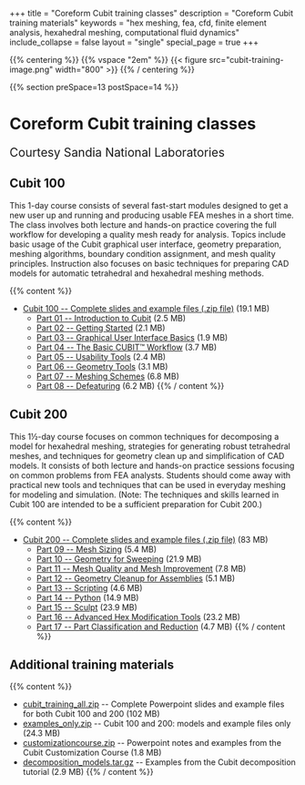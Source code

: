 +++
title = "Coreform Cubit training classes"
description = "Coreform Cubit training materials"
keywords = "hex meshing, fea, cfd, finite element analysis, hexahedral meshing, computational fluid dynamics"
include_collapse = false
layout = "single"
special_page = true 
+++

{{% centering %}}
{{% vspace "2em" %}}
{{< figure src="cubit-training-image.png" width="800"  >}}
{{% / centering %}}


{{% section preSpace=13 postSpace=14 %}}

# Coreform Cubit training classes

<p style="font-size: 1.3rem;">Courtesy Sandia National Laboratories</p>

## Cubit 100
This 1-day course consists of several fast-start modules designed to get a new user up and running and producing usable FEA meshes in a short time. The class involves both lecture and hands-on practice covering the full workflow for developing a quality mesh ready for analysis. Topics include basic usage of the Cubit graphical user interface, geometry preparation, meshing algorithms, boundary condition assignment, and mesh quality principles. Instruction also focuses on basic techniques for preparing CAD models for automatic tetrahedral and hexahedral meshing methods.

{{% content %}} 
* [Cubit 100 -- Complete slides and example files (.zip file)](/downloads/cubit-training/cubit100_all.zip) (19.1 MB)
    * [Part 01 -- Introduction to Cubit](/downloads/cubit-training/cubit100/Cubit100-Part01.pptx) (2.5 MB)
    * [Part 02 -- Getting Started](/downloads/cubit-training/cubit100/Cubit100-Part02.pptx) (2.1 MB)
    * [Part 03 -- Graphical User Interface Basics](/downloads/cubit-training/cubit100/Cubit100-Part03.pptx) (1.9 MB)
    * [Part 04 -- The Basic CUBIT™ Workflow](/downloads/cubit-training/cubit100/Cubit100-Part04.pptx) (3.7 MB)
    * [Part 05 -- Usability Tools](/downloads/cubit-training/cubit100/Cubit100-Part05.pptx) (2.4 MB)
    * [Part 06 -- Geometry Tools](/downloads/cubit-training/cubit100/Cubit100-Part06.pptx) (3.1 MB)
    * [Part 07 -- Meshing Schemes](/downloads/cubit-training/cubit100/Cubit100-Part07.pptx) (6.8 MB)
    * [Part 08 -- Defeaturing](/downloads/cubit-training/cubit100/Cubit100-Part08.pptx) (6.2 MB)
{{% / content %}}

## Cubit 200
This 1½-day course focuses on common techniques for decomposing a model for hexahedral meshing, strategies for generating robust tetrahedral meshes, and techniques for geometry clean up and simplification of CAD models. It consists of both lecture and hands-on practice sessions focusing on common problems from FEA analysts. Students should come away with practical new tools and techniques that can be used in everyday meshing for modeling and simulation. (Note: The techniques and skills learned in Cubit 100 are intended to be a sufficient preparation for Cubit 200.)

{{% content %}} 
* [Cubit 200 -- Complete slides and example files (.zip file)](/downloads/cubit-training/cubit200_all.zip) (83 MB)
    * [Part 09 -- Mesh Sizing](/downloads/cubit-training/cubit200/Cubit200-Part09.pptx) (5.4 MB)
    * [Part 10 -- Geometry for Sweeping](/downloads/cubit-training/cubit200/Cubit200-Part10.pptx) (21.9 MB)
    * [Part 11 -- Mesh Quality and Mesh Improvement](/downloads/cubit-training/cubit200/Cubit200-Part11.pptx) (7.8 MB)
    * [Part 12 -- Geometry Cleanup for Assemblies](/downloads/cubit-training/cubit200/Cubit200-Part12.pptx) (5.1 MB)
    * [Part 13 -- Scripting](/downloads/cubit-training/cubit200/Cubit200-Part13.pptx) (4.6 MB)
    * [Part 14 -- Python](/downloads/cubit-training/cubit200/Cubit200-Part14.pptx) (14.9 MB)
    * [Part 15 -- Sculpt](/downloads/cubit-training/cubit200/Cubit200-Part15.pptx) (23.9 MB)
    * [Part 16 -- Advanced Hex Modification Tools](/downloads/cubit-training/cubit200/Cubit200-Part16.pptx) (23.2 MB)
    * [Part 17  -- Part Classification and Reduction](/downloads/cubit-training/cubit200/Cubit200-Part17.pptx) (4.7 MB)
{{% / content %}}


## Additional training materials
{{% content %}} 
* [cubit_training_all.zip](/downloads/cubit-training/cubit_training_all.zip) -- Complete Powerpoint slides and example files for both Cubit 100 and 200 (102 MB)
* [examples_only.zip](/downloads/cubit-training/examples_only.zip) -- Cubit 100 and 200: models and example files only (24.3 MB)
* [customizationcourse.zip](/downloads/cubit-training/customizationcourse.zip) -- Powerpoint notes and examples from the Cubit Customization Course (1.8 MB)
* [decomposition_models.tar.gz](/downloads/cubit-training/decomposition_models.tar.gz) -- Examples from the Cubit decomposition tutorial (2.9 MB)
{{% / content %}}
